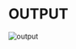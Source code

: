 # OUTPUT
![output](https://github.com/user-attachments/assets/3a72b151-0f2d-47a7-977d-540b8b0ac887)
